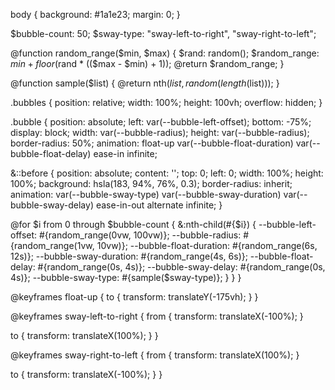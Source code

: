 body {
  background: #1a1e23;
  margin: 0;
}

$bubble-count: 50;
$sway-type: "sway-left-to-right", "sway-right-to-left";

@function random_range($min, $max) {
  $rand: random();
  $random_range: $min + floor($rand * (($max - $min) + 1));
  @return $random_range;
}

@function sample($list) {
  @return nth($list, random(length($list)));
}

.bubbles {
  position: relative;
  width: 100%;
  height: 100vh;
  overflow: hidden;
}

.bubble {
  position: absolute;
  left: var(--bubble-left-offset);
  bottom: -75%;
  display: block;
  width: var(--bubble-radius);
  height: var(--bubble-radius);
  border-radius: 50%;
  animation: float-up var(--bubble-float-duration) var(--bubble-float-delay) ease-in infinite;

  &::before {
    position: absolute;
    content: '';
    top: 0;
    left: 0;
    width: 100%;
    height: 100%;
    background: hsla(183, 94%, 76%, 0.3);
    border-radius: inherit;
    animation: var(--bubble-sway-type) var(--bubble-sway-duration) var(--bubble-sway-delay) ease-in-out alternate infinite;
  }

  @for $i from 0 through $bubble-count {
    &:nth-child(#{$i}) {
      --bubble-left-offset: #{random_range(0vw, 100vw)};
      --bubble-radius: #{random_range(1vw, 10vw)};
      --bubble-float-duration: #{random_range(6s, 12s)};
      --bubble-sway-duration: #{random_range(4s, 6s)};
      --bubble-float-delay: #{random_range(0s, 4s)};
      --bubble-sway-delay: #{random_range(0s, 4s)};
      --bubble-sway-type: #{sample($sway-type)};
    }
  }
}

@keyframes float-up {
  to {
    transform: translateY(-175vh);
  }
}

@keyframes sway-left-to-right {
  from {
    transform: translateX(-100%);
  }

  to {
    transform: translateX(100%);
  }
}

@keyframes sway-right-to-left {
  from {
    transform: translateX(100%);
  }

  to {
    transform: translateX(-100%);
  }
}

